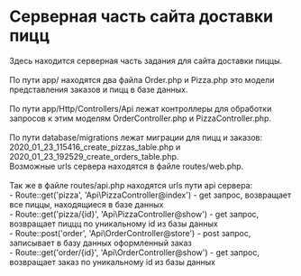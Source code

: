 # Серверная часть сайта доставки пицц

Здесь находится серверная часть задания для сайта доставки пиццы.
\
\
По пути app/ находятся два файла Order.php и Pizza.php это модели представления заказов и пицц в базе данных.
\
\
По пути app/Http/Controllers/Api лежат контроллеры для обработки запросов к этим моделям OrderController.php и PizzaController.php.
\
\
По пути database/migrations лежат миграции для пицц и заказов: 2020_01_23_115416_create_pizzas_table.php и 2020_01_23_192529_create_orders_table.php.
\
Возможные urls сервера находятся в файле routes/web.php. 
\
\
Так же в файле routes/api.php находятся urls пути api сервера: 
\
    - Route::get('pizza', 'Api\PizzaController@index') - get запрос, возвращает все пиццы, находящиеся в базе данных
    \
    - Route::get('pizza/{id}', 'Api\PizzaController@show') - get запрос, возвращает пиццц по уникальному id из базы данных
    \
    - Route::post('order', 'Api\OrderController@store') - post запрос, записывает в базу данных оформленный заказ
    \
    - Route::get('order/{id}', 'Api\OrderController@show') - get запрос, возвращает заказ по уникальному id из базы данных
